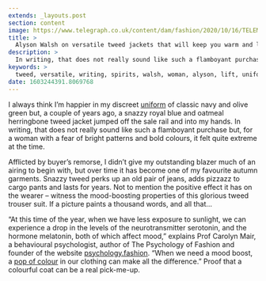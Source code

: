 ```yaml
--- 
extends: _layouts.post 
section: content 
image: https://www.telegraph.co.uk/content/dam/fashion/2020/10/16/TELEMMGLPICT000241521006-xlarge_trans_NvBQzQNjv4BqkK7CCGWpn8_O7wu2R0KbVCnW8BLq_9yFhLlXda78vfw.jpeg?imwidth=1200 
title: > 
  Alyson Walsh on versatile tweed jackets that will keep you warm and lift your spirits 
description: > 
  In writing, that does not really sound like such a flamboyant purchase but, for a woman with a fear of bright patterns and bold colours, it felt quite extreme at the time.Afflicted by buyer’s remorse, I didn’t give my outstanding blazer much of an airing to begin with, but over time it has become one of my favourite autumn garments.Snazzy tweed perks up an old pair of jeans, adds pizzazz to cargo pants and lasts for years.Not to mention the positive effect it has on the wearer – witness the mood-boosting properties of this glorious tweed trouser suit.“When we need a mood boost, a pop of colour in our clothing can make all the difference.” Proof that a colourful coat can be a real pick-me-up. 
keywords: > 
  tweed, versatile, writing, spirits, walsh, woman, alyson, lift, uniform, wearer, warm, website, jackets, words, snazzy, witness, mood 
date: 1603244391.8069768 
--- 
```

<div><p>I always think I&#8217;m happier in my discreet <a href="https://www.telegraph.co.uk/fashion/style/striped-shirt-new-zoom-uniform/">uniform</a> of classic navy and olive green but, a couple of years ago, a snazzy royal blue and oatmeal herringbone tweed jacket jumped off the sale rail and into my hands. In writing, that does not really sound like such a flamboyant purchase but, for a woman with a fear of bright patterns and bold colours, it felt quite extreme at the time.</p>
<p>Afflicted by buyer&#8217;s remorse, I didn&#8217;t give my outstanding blazer much of an airing to begin with, but over time it has become one of my favourite autumn garments. Snazzy tweed perks up an old pair of jeans, adds pizzazz to cargo pants and lasts for years. Not to mention the positive effect it has on the wearer &#8211; witness the mood-boosting properties of this glorious tweed trouser suit. If a picture paints a thousand words, and all that&#8230;</p>
<p>&#8220;At this time of the year, when we have less exposure to sunlight, we can experience a drop in the levels of the neurotransmitter serotonin, and the hormone melatonin, both of which affect mood,&#8221; explains Prof Carolyn Mair, a behavioural psychologist, author of The Psychology of Fashion and founder of the website <a href="http://psychology.fashion">psychology.fashion</a>. &#8220;When we need a mood boost, a <a href="https://www.telegraph.co.uk/fashion/style/fashion-makes-us-happy-proven-mental-health-benefits-joy-bringing/">pop of colour</a> in our clothing can make all the difference.&#8221; Proof that a colourful coat can be a real pick-me-up.</p>
</div>